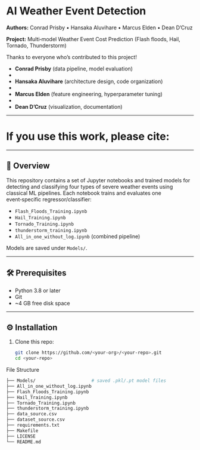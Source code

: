 # AI Weather Event Detection

**Authors:** Conrad Prisby • Hansaka Aluvihare • Marcus Elden • Dean D’Cruz 


**Project:** Multi‑model Weather Event Cost Prediction (Flash floods, Hail, Tornado, Thunderstorm)


Thanks to everyone who’s contributed to this project!

- **Conrad Prisby** (data pipeline, model evaluation)
- 
- **Hansaka Aluvihare** (architecture design, code organization)
- 
- **Marcus Elden** (feature engineering, hyperparameter tuning)
- 
- **Dean D’Cruz** (visualization, documentation)

---
# If you use this work, please cite:

---

## 🚀 Overview

This repository contains a set of Jupyter notebooks and trained models for detecting and classifying four types of severe weather events using classical ML pipelines.  Each notebook trains and evaluates one event‑specific regressor/classifier:

- `Flash_Floods_Training.ipynb`
- `Hail_Training.ipynb`
- `Tornado_Training.ipynb`
- `thunderstorm_training.ipynb`
- `All_in_one_without_log.ipynb` (combined pipeline)

Models are saved under `Models/`.

---

## 🛠️ Prerequisites

- Python 3.8 or later  
- Git  
- ~4 GB free disk space  

---

## ⚙️ Installation

1. Clone this repo:  
   ```bash
   git clone https://github.com/<your‑org>/<your‑repo>.git
   cd <your‑repo>

File Structure
   ```bash
   ├── Models/                     # saved .pkl/.pt model files
   ├── All_in_one_without_log.ipynb
   ├── Flash_Floods_Training.ipynb
   ├── Hail_Training.ipynb
   ├── Tornado_Training.ipynb
   ├── thunderstorm_training.ipynb
   ├── data_source.csv
   ├── dataset_source.csv
   ├── requirements.txt
   ├── Makefile
   ├── LICENSE
   └── README.md


